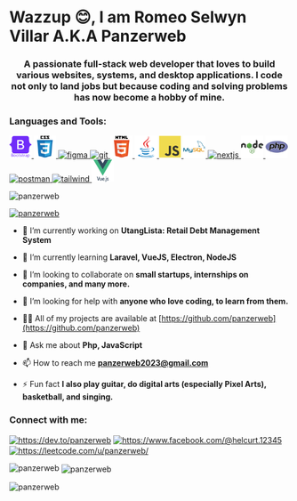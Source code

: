 <h1>Wazzup 😊, I am Romeo Selwyn Villar A.K.A Panzerweb</h1>
<h3 align="center">A passionate full-stack web developer that loves to build various websites, systems, and desktop applications. I code not only to land jobs but because coding and solving problems has now become a hobby of mine.</h3>
<h3 align="left">Languages and Tools:</h3>
<p align="left"> <a href="https://getbootstrap.com" target="_blank" rel="noreferrer"> <img src="https://raw.githubusercontent.com/devicons/devicon/master/icons/bootstrap/bootstrap-plain-wordmark.svg" alt="bootstrap" width="40" height="40"/> </a> <a href="https://www.w3schools.com/css/" target="_blank" rel="noreferrer"> <img src="https://raw.githubusercontent.com/devicons/devicon/master/icons/css3/css3-original-wordmark.svg" alt="css3" width="40" height="40"/> </a> <a href="https://www.figma.com/" target="_blank" rel="noreferrer"> <img src="https://www.vectorlogo.zone/logos/figma/figma-icon.svg" alt="figma" width="40" height="40"/> </a> <a href="https://git-scm.com/" target="_blank" rel="noreferrer"> <img src="https://www.vectorlogo.zone/logos/git-scm/git-scm-icon.svg" alt="git" width="40" height="40"/> </a> <a href="https://www.w3.org/html/" target="_blank" rel="noreferrer"> <img src="https://raw.githubusercontent.com/devicons/devicon/master/icons/html5/html5-original-wordmark.svg" alt="html5" width="40" height="40"/> </a> <a href="https://www.java.com" target="_blank" rel="noreferrer"> <img src="https://raw.githubusercontent.com/devicons/devicon/master/icons/java/java-original.svg" alt="java" width="40" height="40"/> </a> <a href="https://developer.mozilla.org/en-US/docs/Web/JavaScript" target="_blank" rel="noreferrer"> <img src="https://raw.githubusercontent.com/devicons/devicon/master/icons/javascript/javascript-original.svg" alt="javascript" width="40" height="40"/> </a> <a href="https://www.mysql.com/" target="_blank" rel="noreferrer"> <img src="https://raw.githubusercontent.com/devicons/devicon/master/icons/mysql/mysql-original-wordmark.svg" alt="mysql" width="40" height="40"/> </a> <a href="https://nextjs.org/" target="_blank" rel="noreferrer"> <img src="https://cdn.worldvectorlogo.com/logos/nextjs-2.svg" alt="nextjs" width="40" height="40"/> </a> <a href="https://nodejs.org" target="_blank" rel="noreferrer"> <img src="https://raw.githubusercontent.com/devicons/devicon/master/icons/nodejs/nodejs-original-wordmark.svg" alt="nodejs" width="40" height="40"/> </a> <a href="https://www.php.net" target="_blank" rel="noreferrer"> <img src="https://raw.githubusercontent.com/devicons/devicon/master/icons/php/php-original.svg" alt="php" width="40" height="40"/> </a> <a href="https://postman.com" target="_blank" rel="noreferrer"> <img src="https://www.vectorlogo.zone/logos/getpostman/getpostman-icon.svg" alt="postman" width="40" height="40"/> </a> <a href="https://tailwindcss.com/" target="_blank" rel="noreferrer"> <img src="https://www.vectorlogo.zone/logos/tailwindcss/tailwindcss-icon.svg" alt="tailwind" width="40" height="40"/> </a> <a href="https://vuejs.org/" target="_blank" rel="noreferrer"> <img src="https://raw.githubusercontent.com/devicons/devicon/master/icons/vuejs/vuejs-original-wordmark.svg" alt="vuejs" width="40" height="40"/> </a> </p>


<p align="left"> <img src="https://komarev.com/ghpvc/?username=panzerweb&label=Profile%20views&color=0e75b6&style=flat" alt="panzerweb" /> </p>

<p align="left"> <a href="https://github.com/ryo-ma/github-profile-trophy"><img src="https://github-profile-trophy.vercel.app/?username=panzerweb" alt="panzerweb" /></a> </p>

- 🔭 I’m currently working on **UtangLista: Retail Debt Management System**

- 🌱 I’m currently learning **Laravel, VueJS, Electron, NodeJS**

- 👯 I’m looking to collaborate on **small startups, internships on companies, and many more.**

- 🤝 I’m looking for help with **anyone who love coding, to learn from them.**

- 👨‍💻 All of my projects are available at [https://github.com/panzerweb](https://github.com/panzerweb)

- 💬 Ask me about **Php, JavaScript**

- 📫 How to reach me **panzerweb2023@gmail.com**

- ⚡ Fun fact **I also play guitar, do digital arts (especially Pixel Arts), basketball, and singing.**

<h3 align="left">Connect with me:</h3>
<p align="left">
<a href="https://dev.to/https://dev.to/panzerweb" target="blank"><img align="center" src="https://raw.githubusercontent.com/rahuldkjain/github-profile-readme-generator/master/src/images/icons/Social/devto.svg" alt="https://dev.to/panzerweb" height="30" width="40" /></a>
<a href="https://fb.com/https://www.facebook.com/@helcurt.12345" target="blank"><img align="center" src="https://raw.githubusercontent.com/rahuldkjain/github-profile-readme-generator/master/src/images/icons/Social/facebook.svg" alt="https://www.facebook.com/@helcurt.12345" height="30" width="40" /></a>
<a href="https://www.leetcode.com/https://leetcode.com/u/panzerweb/" target="blank"><img align="center" src="https://raw.githubusercontent.com/rahuldkjain/github-profile-readme-generator/master/src/images/icons/Social/leet-code.svg" alt="https://leetcode.com/u/panzerweb/" height="30" width="40" /></a>
</p>

<p><img align="left" src="https://github-readme-stats.vercel.app/api/top-langs?username=panzerweb&show_icons=true&locale=en&layout=compact" alt="panzerweb" /></p>

<p>&nbsp;<img align="center" src="https://github-readme-stats.vercel.app/api?username=panzerweb&show_icons=true&locale=en" alt="panzerweb" /></p>

<p><img align="center" src="https://github-readme-streak-stats.herokuapp.com/?user=panzerweb&" alt="panzerweb" /></p>
